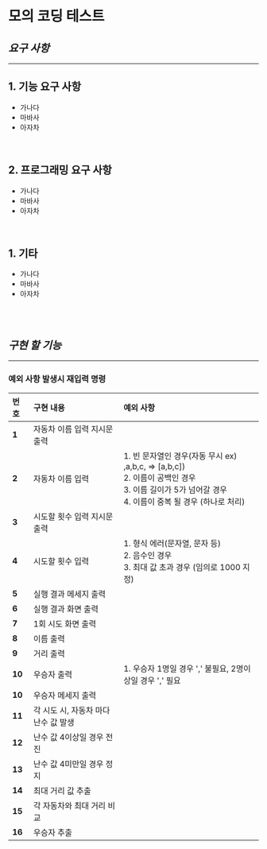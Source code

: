 # 모의 코딩 테스트
## *요구 사항*
---------------------------------------------
##  1. 기능 요구 사항
 - 가나다
 - 마바사
 - 아자차

<br/>

##  2. 프로그래밍 요구 사항
 - 가나다
 - 마바사
 - 아자차

<br/>

##  1. 기타
 - 가나다
 - 마바사
 - 아자차


<br/>
<br/>


## *구현 할 기능*
---------------------------------------------
### 예외 사항 발생시 재입력 명령
|번호|구현 내용|예외 사항|
  |:-------|:-------|:-------|
  |**1**|자동차 이름 입력 지시문 출력||
  |**2**|자동차 이름 입력|1. 빈 문자열인 경우(자동 무시 ex) ,a,b,c, => [a,b,c])<br/>2. 이름이 공백인 경우<br/>3. 이름 길이가 5가 넘어갈 경우<br/>4. 이름이 중복 될 경우 (하나로 처리)|
  |**3**|시도할 횟수 입력 지시문 출력||
  |**4**|시도할 횟수 입력|1. 형식 에러(문자열, 문자 등)<br/>2. 음수인 경우<br/>3. 최대 값 초과 경우 (임의로 1000 지정)<br/>|
  |**5**|실행 결과 메세지 출력||
  |**6**|실행 결과 화면 출력||
  |**7**|1회 시도 화면 출력||
  |**8**|이름 출력||
  |**9**|거리 출력||
  |**10**|우승자 출력|1. 우승자 1명일 경우 ',' 불필요, 2명이상일 경우 ',' 필요|
  |**10**|우승자 메세지 출력||
  |**11**|각 시도 시, 자동차 마다 난수 값 발생||
  |**12**|난수 값 4이상일 경우 전진||
  |**13**|난수 값 4미만일 경우 정지||
  |**14**|최대 거리 값 추출||
  |**15**|각 자동차와 최대 거리 비교||
  |**16**|우승자 추출||
  
  
  
  
